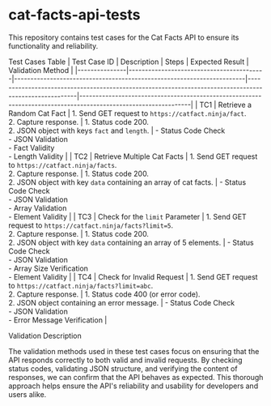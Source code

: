 # cat-facts-api-tests
This repository contains test cases for the Cat Facts API to ensure its functionality and reliability.

Test Cases Table
| Test Case ID | Description                              | Steps                                                                 | Expected Result                                                                                       | Validation Method                                                                                             |
|---------------|------------------------------------------|-----------------------------------------------------------------------|-------------------------------------------------------------------------------------------------------|----------------------------------------------------------------------------------------------------------------|
| TC1           | Retrieve a Random Cat Fact               | 1. Send GET request to `https://catfact.ninja/fact`.<br>2. Capture response.             | 1. Status code 200.<br>2. JSON object with keys `fact` and `length`.                               | - Status Code Check<br>- JSON Validation<br>- Fact Validity<br>- Length Validity                              |
| TC2           | Retrieve Multiple Cat Facts               | 1. Send GET request to `https://catfact.ninja/facts`.<br>2. Capture response.            | 1. Status code 200.<br>2. JSON object with key `data` containing an array of cat facts.             | - Status Code Check<br>- JSON Validation<br>- Array Validation<br>- Element Validity                          |
| TC3           | Check for the `limit` Parameter          | 1. Send GET request to `https://catfact.ninja/facts?limit=5`.<br>2. Capture response.    | 1. Status code 200.<br>2. JSON object with key `data` containing an array of 5 elements.            | - Status Code Check<br>- JSON Validation<br>- Array Size Verification<br>- Element Validity                  |
| TC4           | Check for Invalid Request                 | 1. Send GET request to `https://catfact.ninja/facts?limit=abc`.<br>2. Capture response.  | 1. Status code 400 (or error code).<br>2. JSON object containing an error message.                  | - Status Code Check<br>- JSON Validation<br>- Error Message Verification                                      |

Validation Description

The validation methods used in these test cases focus on ensuring that the API responds correctly to both valid and invalid requests. By checking status codes, validating JSON structure, and verifying the content of responses, we can confirm that the API behaves as expected. This thorough approach helps ensure the API's reliability and usability for developers and users alike.
